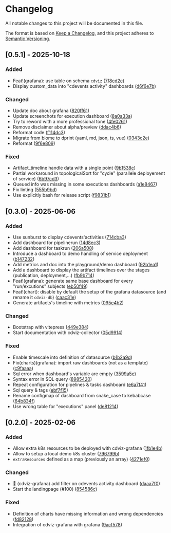 <!-- markdownlint-disable MD024-->
# Changelog

All notable changes to this project will be documented in this file.

The format is based on [Keep a Changelog](https://keepachangelog.com/en/1.0.0/),
and this project adheres to [Semantic Versioning](https://semver.org/spec/v2.0.0.html).

## [0.5.1] - 2025-10-18

### Added

- Feat!(grafana): use table on schema `cdviz` ([7f8cd2c](7f8cd2cd28aaa9231d627c570a5c5bb1c96398b0))
- Display custom_data into "cdevents activity" dashboards ([d6f6e7b](d6f6e7b8d5af8af2bdbd3a9ef30284369c8af92f))

### Changed

- Update doc about grafana ([820ff61](820ff6125ff0396be1d7c074411d7ea5551f7203))
- Update screenchots for execution dashboard ([8a0a33a](8a0a33a37dcd75acec9e0b426ca92c96d86a4914))
- Try to reword with a more professional tone ([4fe0261](4fe02616ea83a206174cbb27084447458bb81be7))
- Remove disclaimer about alpha/preview ([ddac4b6](ddac4b6080ab8f95a53001ea35c2bf008736f277))
- Reformat code ([f114dc3](f114dc35738afff57b26f72f3d85aea145b8b87c))
- Migrate from biome to dprint (yaml, md, json, ts, vue) ([0343c2e](0343c2e76e166f556258332ba5fb897d42911940))
- Reformat ([9f6e809](9f6e809def39036a9d730c6075f9b4874c5d9b34))

### Fixed

- Artifact_timeline handle data with a single point ([9b1538c](9b1538c573638ed9b3c433ea119858043d34ea03))
- Partial workaround in topologicalSort for "cycle" (parallele deployement of service) ([6b97cd3](6b97cd39a6b520e14be036c240c88251c9ba3e19))
- Queued info was missing in some executions dashboards ([a1e8467](a1e84674593715839d8ed86e45fb4b008f09dd4b))
- Fix linting ([555b9bd](555b9bd90fe60c9bc0d2a49f19a71460ed288f20))
- Use explicitly bash for release script ([f9831b1](f9831b107673a0bb995f813f2218758a6ae837d2))

## [0.3.0] - 2025-06-06

### Added

- Use sunburst to display cdevents'activities ([714cba3](714cba38c401d769170575c11f36e36344d3747e))
- Add dashboard for pipelinerun ([14d8ec3](14d8ec35ddba06317723eb7336e72673349261aa))
- Add dashboard for taskrun ([206a508](206a5082d11ccd272fd65568f1a0d0d948d22377))
- Introduce a dashboard to demo handling of service deployment ([b147232](b1472326c9a3c394919dffea673ce0f04462ce48))
- Add metrics and doc into the playground/demo dashboard ([92b1ea1](92b1ea1139be279adf7be9f14e1ee6959be1b82e))
- Add a dashboard to display the artifact timelines over the stages (publication, deployment,...) ([fb9b714](fb9b714c9d0d105371b62e5d7a7a2c36dd29b133))
- Feat!(grafana): generate same base dashboard for every "run/excutions" subjects ([eb50f49](eb50f498d0ae0ed21e8ee5f0f3c6eb628722d865))
- Feat!(chart): disable by default the setup of the grafana datasource (and rename it `cdviz-db`) ([caac31e](caac31e5fe4dd8cab6c2945fbe7881b18c450c3f))
- Generate artifacts's timeline with metrics ([095e4b2](095e4b2dc0bfe034ec6461b0a1f19c36a0633070))

### Changed

- Bootstrap with vitepress ([449e384](449e3841f68fb96db6d8f515831214dade383363))
- Start documentation with cdviz-collector ([05d9914](05d9914b77639dc4f6ff13917a09c219087c72b2))

### Fixed

- Enable timescale into definition of datasource ([b1b2a9d](b1b2a9ddefda7ecafd93c0049fa62de609cb5d10))
- Fix(charts)(grafana): import raw dashboards (not as a template) ([c9faaaa](c9faaaa75b88cd0ab11ec5fc1e21bd6c7dd64173))
- Sql error when dashboard's variable are empty ([3599a5e](3599a5ec7eb6bc47e44de2be12ffd22b0d0b9594))
- Syntax error in SQL query ([8985420](89854208d640f07fa8c9c7cc7f38458df00f4bb7))
- Repeat configuration for pipelines & tasks dashboard ([e6a7f41](e6a7f41f542cb97ed9854012b4e4c84413fd47f6))
- Sql query & tags ([ebf7f15](ebf7f1536e8870b852f6ce3ca329f809652508b8))
- Rename configmap of dashboard from snake_case to kebabcase ([64b834f](64b834f742df6a8c31cefb4a53c75003da8f0b53))
- Use wrong table for "executions" panel ([de81214](de8121494e99217c0f26be33bd6df59c874916dd))

## [0.2.0] - 2025-02-06

### Added

- Allow extra k8s resources to be deployed with cdviz-grafana ([1fb1e4b](1fb1e4bbbbc9c6a371ffe3ebf9527dcf0f42f0f0))
- Allow to setup a local demo k8s cluster ([796799b](796799bde24a52aa6dbd19cd075c10321dd8f4b6))
- `extraResources` defined as a map (previously an array) ([4271ef0](4271ef00b2e336a55fe806dd2e02f350320c6b0c))

### Changed

- 💄 (cdviz-grafana) add filter on cdevents activity dashboard ([daaa7f0](daaa7f0feef016e73fcdd937fe19689b9de28d6e))
- Start the landingpage (#100) ([854586c](854586c61acca9304f0dfc1c3e29e889e04b1fa7))

### Fixed

- Definition of charts have missing information and wrong dependencies ([fd82128](fd8212818f804e77774684c351bbc994be40157d))
- Integration of cdviz-grafana with grafana ([9acf578](9acf578f7dd539e08bae0aca645acfad61f164be))

<!-- generated by git-cliff -->
